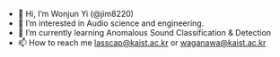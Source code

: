 - 👋 Hi, I’m Wonjun Yi (@jim8220)
- 👀 I’m interested in Audio science and engineering.
- 🌱 I’m currently learning Anomalous Sound Classification & Detection
- 📫 How to reach me lasscap@kaist.ac.kr or waganawa@kaist.ac.kr
<TBD>
<!---
jim8220/jim8220 is a ✨ special ✨ repository because its `README.md` (this file) appears on your GitHub profile.
You can click the Preview link to take a look at your changes.
--->
